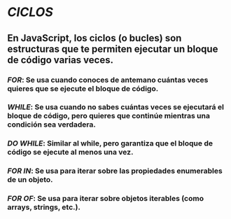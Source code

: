 # _CICLOS_
## En JavaScript, los ciclos (o bucles) son estructuras que te permiten ejecutar un bloque de código varias veces.
### _FOR_: Se usa cuando conoces de antemano cuántas veces quieres que se ejecute el bloque de código.
### _WHILE_: Se usa cuando no sabes cuántas veces se ejecutará el bloque de código, pero quieres que continúe mientras una condición sea verdadera.
### _DO WHILE_: Similar al while, pero garantiza que el bloque de código se ejecute al menos una vez.
### _FOR IN_: Se usa para iterar sobre las propiedades enumerables de un objeto.
### _FOR OF_: Se usa para iterar sobre objetos iterables (como arrays, strings, etc.).
